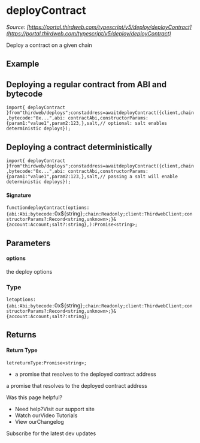 # deployContract

*Source: [https://portal.thirdweb.com/typescript/v5/deploy/deployContract](https://portal.thirdweb.com/typescript/v5/deploy/deployContract)*

Deploy a contract on a given chain

## Example

## Deploying a regular contract from ABI and bytecode

`import{ deployContract }from"thirdweb/deploys";constaddress=awaitdeployContract({client,chain,bytecode:"0x...",abi: contractAbi,constructorParams: {param1:"value1",param2:123,},salt,// optional: salt enables deterministic deploys});`
## Deploying a contract deterministically

`import{ deployContract }from"thirdweb/deploys";constaddress=awaitdeployContract({client,chain,bytecode:"0x...",abi: contractAbi,constructorParams: {param1:"value1",param2:123,},salt,// passing a salt will enable deterministic deploys});`
#### Signature

`functiondeployContract(options:{abi:Abi;bytecode:`0x${string}`;chain:Readonly;client:ThirdwebClient;constructorParams?:Record<string,unknown>;}&{account:Account;salt?:string},):Promise<string>;`
## Parameters

#### options

the deploy options

### Type

`letoptions:{abi:Abi;bytecode:`0x${string}`;chain:Readonly;client:ThirdwebClient;constructorParams?:Record<string,unknown>;}&{account:Account;salt?:string};`
## Returns

#### Return Type

`letreturnType:Promise<string>;`
* a promise that resolves to the deployed contract address

a promise that resolves to the deployed contract address

Was this page helpful?

* Need help?Visit our support site
* Watch ourVideo Tutorials
* View ourChangelog

Subscribe for the latest dev updates

